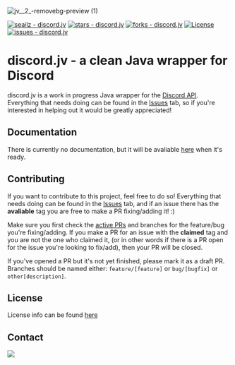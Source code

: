 ![jv__2_-removebg-preview (1)](https://user-images.githubusercontent.com/81972974/202929327-edc62335-af42-4c7c-93b6-d974de2d3a17.png)

[![seailz - discord.jv](https://img.shields.io/static/v1?label=seailz&message=discord.jv&color=blue&logo=github)](https://github.com/seailz/discord.jv "Go to GitHub repo") [![stars - discord.jv](https://img.shields.io/github/stars/seailz/discord.jv?style=social)](https://github.com/seailz/discord.jv) [![forks - discord.jv](https://img.shields.io/github/forks/seailz/discord.jv?style=social)](https://github.com/seailz/discord.jv) [![License](https://img.shields.io/badge/License-GNU_General_Public_License_v3.0-blue)](#license) [![issues - discord.jv](https://img.shields.io/github/issues/seailz/discord.jv)](https://github.com/seailz/discord.jv/issues)
# discord.jv - a clean Java wrapper for Discord
discord.jv is a work in progress Java wrapper for the [Discord API](https://discord.com/developers/docs/intro).
Everything that needs doing can be found in the [Issues](https://github.com/seailz/discord.jv/issues) tab, so if you're interested in helping out it would be greatly appreciated!

## Documentation
There is currently no documentation, but it will be avaliable [here](https://discord-jv.gitbook.io/discord.jv-documentation/) when it's ready.

## Contributing
If you want to contribute to this project, feel free to do so! Everything that needs doing can be found in the [Issues](https://github.com/seailz/discord.jv/issues) tab,
 and if an issue there has the **avaliable** tag you are free to make a PR fixing/adding it! :)
 
 Make sure you first check the [active PRs](https://github.com/seailz/discord.jv/pulls) and branches for the feature/bug you're fixing/adding.
 If you make a PR for an issue with the **claimed** tag and you are not the one who claimed it, (or in other words if there is a PR open for the issue you're looking to fix/add), then your PR will be closed.
 
 If you've opened a PR but it's not yet finished, please mark it as a draft PR.
 Branches should be named either:
`feature/[feature]`
or
`bug/[bugfix]`
or
`other[description]`.

## License
License info can be found [here](https://github.com/seailz/discord.jv/blob/main/LICENSE)

## Contact
[![](https://dcbadge.vercel.app/api/server/3cF5xeT3eV)]([https://discord.gg/INVITEID](https://discord.gg/3cF5xeT3eV))
